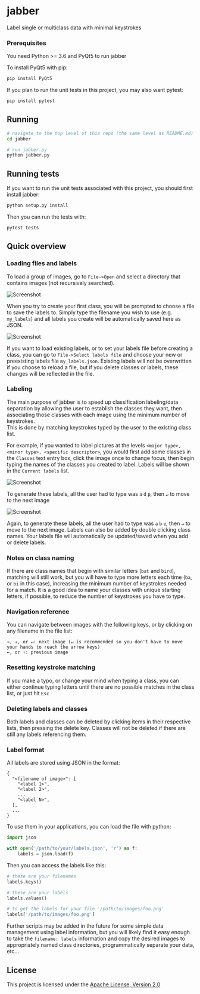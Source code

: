 # jabber
Label single or multiclass data with minimal keystrokes

### Prerequisites
You need Python >= 3.6 and PyQt5 to run jabber

To install PyQt5 with pip:
```bash
pip install PyQt5
```
If you plan to run the unit tests in this project, you may also want pytest:
```bash
pip install pytest
```

## Running
```bash
# navigate to the top level of this repo (the same level as README.md)
cd jabber

# run jabber.py
python jabber.py
```

## Running tests
If you want to run the unit tests associated with this project, you should first install jabber:
```bash
python setup.py install
```
Then you can run the tests with:
```bash
pytest tests
```

## Quick overview
### Loading files and labels
To load a group of images, go to `File->Open` and select a directory that contains images (not recursively searched).

![Screenshot](docs/images/select-dir.png)


When you try to create your first class, you will be prompted to choose a file to save the labels to.  Simply 
type the filename you wish to use (e.g. `my_labels`) and all labels you create will be automatically saved here as JSON.

![Screenshot](docs/images/select-labels.png)

If you want to load existing labels, or to set your labels file before creating a class, you can go to `File->Select labels file`
and choose your new or preexisting labels file `my_labels.json`.  Existing labels will not be overwritten if you choose to 
reload a file, but if you delete classes or labels, these changes will be reflected in the file.

### Labeling
The main purpose of jabber is to speed up classification labeling/data separation by allowing the user to establish the 
classes they want, then associating those classes with each image using the minimum number of keystrokes.  
This is done by matching keystrokes typed by the user to the existing class list.

For example, if you wanted to label pictures at the levels `<major type>, <minor type>, <specific descriptor>`, you would 
first add some classes in the `Classes` text entry box, click the image once to change focus, then begin typing the 
names of the classes you created to label. Labels will be shown in the `Current labels` list.

![Screenshot](docs/images/pug-labeled.png)

To generate these labels, all the user had to type was `a` `d` `p`, then `↵` to move to the next image

![Screenshot](docs/images/eagle-labeled.png)

Again, to generate these labels, all the user had to type was `a` `b` `e`, then `↵` to move to the next image.  Labels
can also be added by double clicking class names.  Your labels file will automatically be updated/saved when you add or
delete labels.

### Notes on class naming
If there are class names that begin with similar letters (`bat` and `bird`), matching will still work, but 
you will have to type more letters each time (`ba`, or `bi` in this case), increasing the minimum number of keystrokes 
needed for a match.  It is a good idea to name your classes with unique starting letters, if possible, to reduce the 
number of keystrokes you have to type.

### Navigation reference
You can navigate between images with the following keys, or by clicking on any filename in the file list:
```
→, ↓, or ↵: next image (↵ is recommended so you don't have to move your hands to reach the arrow keys)
←, or ↑: previous image
```

### Resetting keystroke matching
If you make a typo, or change your mind when typing a class, you can either continue typing letters until
there are no possible matches in the class list, or just hit `Esc`

### Deleting labels and classes
Both labels and classes can be deleted by clicking items in their respective lists, then pressing the delete key.
Classes will not be deleted if there are still any labels referencing them.

### Label format
All labels are stored using JSON in the format:
```
{
  "<filename of image>": [
    "<label 1>",
    "<label 2>",
    ...
    "<label N>",
  ],
  ...
}
```

To use them in your applications, you can load the file with python:
```python
import json

with open('/path/to/your/labels.json', 'r') as f:
    labels = json.load(f)
```

Then you can access the labels like this:
```python
# these are your filenames
labels.keys()

# these are your labels
labels.values()

# to get the labels for your file '/path/to/images/foo.png'
labels['/path/to/images/foo.png']
```

Further scripts may be added in the future for some simple data management using label information, but you will likely find
it easy enough to take the `filename: labels` information and copy the desired images to appropriately named class directories, 
programmatically separate your data, etc...

## License
This project is licensed under the [Apache License, Version 2.0](LICENSE)
